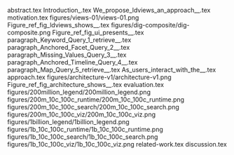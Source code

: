 abstract.tex
Introduction_.tex
We_propose_ldviews_an_approach__.tex
motivation.tex
figures/views-01/views-01.png
Figure_ref_fig_ldviews_shows__.tex
figures/dig-composite/dig-composite.png
Figure_ref_fig_ui_presents__.tex
paragraph_Keyword_Query_1_retrieve__.tex
paragraph_Anchored_Facet_Query_2__.tex
paragraph_Missing_Values_Query_3__.tex
paragraph_Anchored_Timeline_Query_4__.tex
paragraph_Map_Query_5_retrieve__.tex
As_users_interact_with_the__.tex
approach.tex
figures/architecture-v1/architecture-v1.png
Figure_ref_fig_architecture_shows__.tex
evaluation.tex
figures/200million_legend/200million_legend.png
figures/200m_10c_100c_runtime/200m_10c_100c_runtime.png
figures/200m_10c_100c_search/200m_10c_100c_search.png
figures/200m_10c_100c_viz/200m_10c_100c_viz.png
figures/1billion_legend/1billion_legend.png
figures/1b_10c_100c_runtime/1b_10c_100c_runtime.png
figures/1b_10c_100c_search/1b_10c_100c_search.png
figures/1b_10c_100c_viz/1b_10c_100c_viz.png
related-work.tex
discussion.tex
